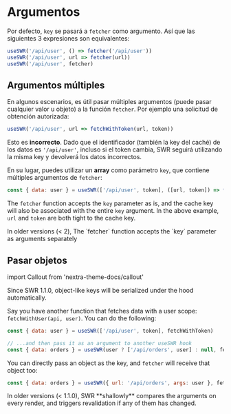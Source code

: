 # Argumentos

Por defecto, `key` se pasará a `fetcher` como argumento. Así que las siguientes 3 expresiones son equivalentes:

```js
useSWR('/api/user', () => fetcher('/api/user'))
useSWR('/api/user', url => fetcher(url))
useSWR('/api/user', fetcher)
```

## Argumentos múltiples

En algunos escenarios, es útil pasar múltiples argumentos (puede pasar cualquier valor u objeto) a
la función `fetcher`. Por ejemplo una solicitud de obtención autorizada:

```js
useSWR('/api/user', url => fetchWithToken(url, token))
```

Esto es **incorrecto**. Dado que el identificador (también la key del caché) de los datos es `'/api/user'`, incluso si el token cambia, SWR seguirá utilizando la misma key y devolverá los datos incorrectos.

En su lugar, puedes utilizar un **array** como parámetro `key`, que contiene múltiples argumentos de `fetcher`:

```js
const { data: user } = useSWR(['/api/user', token], ([url, token]) => fetchWithToken(url, token))
```

The `fetcher` function accepts the `key` parameter as is, and the cache key will also be associated with the entire `key` argument. In the above example, `url` and `token` are both tight to the cache key.

<Callout emoji="⚠️">
  In older versions (< 2), The `fetcher` function accepts the `key` parameter as arguments separately
</Callout>

## Pasar objetos

import Callout from 'nextra-theme-docs/callout'

<Callout>
  Since SWR 1.1.0, object-like keys will be serialized under the hood automatically. 
</Callout>
  
Say you have another function that fetches data with a user scope: `fetchWithUser(api, user)`. You can do the following:

```js
const { data: user } = useSWR(['/api/user', token], fetchWithToken)

// ...and then pass it as an argument to another useSWR hook
const { data: orders } = useSWR(user ? ['/api/orders', user] : null, fetchWithUser)
```

You can directly pass an object as the key, and `fetcher` will receive that object too:

```js
const { data: orders } = useSWR({ url: '/api/orders', args: user }, fetcher)
```

<Callout emoji="⚠️">
  In older versions (< 1.1.0), SWR **shallowly** compares the arguments on every render, and triggers revalidation if any of them has changed. 
</Callout>

